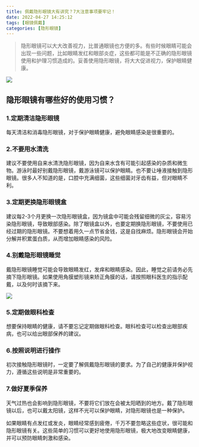 ```yaml
---
title: 佩戴隐形眼镜大有讲究？7大注意事项要牢记！
date: 2022-04-27 14:25:12
tags: [眼镜佩戴]
categories: [隐形眼镜] 	
---
```

> 隐形眼镜可以大大改善视力，比普通眼镜也方便的多。有些时候眼睛可能会出现一些问题，比如眼睛发红和眼部炎症，这些都可能是不正确的隐形眼镜使用和护理习惯造成的。妥善使用隐形眼镜，将大大促进视力，保护眼睛健康。

![](/images/佩戴隐形眼镜大有讲究？1.jpeg)

## 隐形眼镜有哪些好的使用习惯？

### 1.定期清洁隐形眼镜
每天清洁和消毒隐形眼镜，对于保护眼睛健康，避免眼睛感染是很重要的。

### 2.不要用水清洗

建议不要使用自来水清洗隐形眼镜，因为自来水含有可能引起感染的杂质和微生物。游泳时最好别戴隐形眼镜，戴游泳镜可以保护眼睛。也不要让唾液接触到隐形眼镜。很多人不知道的是，口腔中充满细菌，这些细菌对牙齿有益，但对眼睛不利。

### 3.定期更换隐形眼镜盒

建议每2-3个月更换一次隐形眼镜盒，因为镜盒中可能会残留细微的灰尘，容易污染隐形眼镜，导致眼部感染。除了眼镜盒以外，也要定期换隐形眼镜，不要使用已经过期的隐形眼镜。不要想着用久一点节省金钱，这是自找麻烦。隐形眼镜会开始分解并积累蛋白质，从而增加眼睛感染的风险。

### 4.别戴隐形眼镜睡觉

戴隐形眼镜睡觉可能会导致眼睛发红，发痒和眼睛感染。因此，睡觉之前请务必先摘下隐形眼镜。如果使用角膜塑形镜来矫正角膜的话，请按照眼科医生的指示配戴，以及何时该摘下来。

![](/images/佩戴隐形眼镜大有讲究?2.jpeg)

### 5.定期做眼科检查

想要保持眼睛的健康，请不要忘记定期做眼科检查。眼科检查可以检查出眼部疾病，也可以给出眼部保养的建议。

### 6.按照说明进行操作

初次接触隐形眼镜时，一定要了解佩戴隐形眼镜的要求。为了自己的健康并保护视力，遵循这些说明是非常重要的。

### 7.做好夏季保养

天气过热也会影响到隐形眼镜，不要将它们放在会被太阳晒到的地方。戴了隐形眼镜以后，也可以戴太阳镜，这样不光可以保护眼睛，对隐形眼镜也是一种保护。

如果眼睛有点发红或发炎，眼睛经常感到疲倦，千万不要忽略这些症状，很可能和隐形眼镜有关。这些简单的习惯可以更好地使用隐形眼镜，极大地改变眼睛健康，并可以预防眼睛刺激和感染。